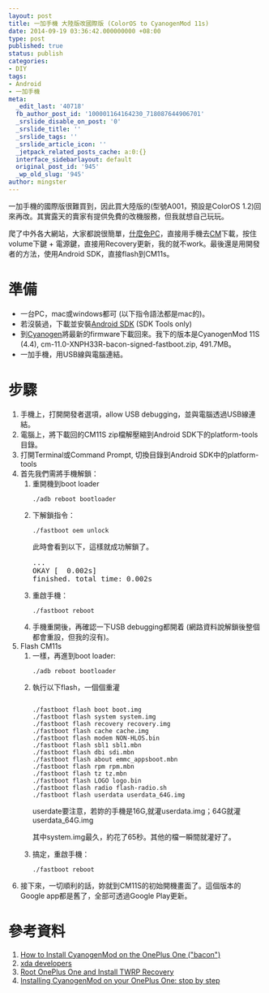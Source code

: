 ```yaml
---
layout: post
title: 一加手機 大陸版改國際版 (ColorOS to CyanogenMod 11s)
date: 2014-09-19 03:36:42.000000000 +08:00
type: post
published: true
status: publish
categories:
- DIY
tags:
- Android
- 一加手機
meta:
  _edit_last: '40718'
  fb_author_post_id: '100001164164230_718087644906701'
  _srslide_disable_on_post: '0'
  _srslide_title: ''
  _srslide_tags: ''
  _srslide_article_icon: ''
  _jetpack_related_posts_cache: a:0:{}
  interface_sidebarlayout: default
  original_post_id: '945'
  _wp_old_slug: '945'
author: mingster
---
```

<p>一加手機的國際版很難買到，因此買大陸版的(型號A001，預設是ColorOS 1.2)回來再改。其實露天的賣家有提供免費的改機服務，但我就想自己玩玩。</p>
<p>爬了中外各大網站，大家都說很簡單，<a href="https://forums.oneplus.net/threads/oneplus-cm11s-for.40687/" target="_blank">什麼免PC</a>，直接用手機去<a href="https://cyngn.com/products/oneplusone/" target="_blank">CM</a>下載，按住volume下鍵 + 電源鍵，直接用Recovery更新，我的就不work。最後還是用開發者的方法，使用Android SDK，直接flash到CM11s。</p>
<h1>準備</h1>
<ul>
<li>一台PC，mac或windows都可 (以下指令語法都是mac的)。</li>
<li>若沒裝過，下載並安裝<a href="http://developer.android.com/sdk/index.html" target="_blank">Android SDK</a> (SDK Tools only)</li>
<li>到<a href="https://cyngn.com/products/oneplusone/" target="_blank">Cyanogen</a>將最新的firmware下載回來。我下的版本是CyanogenMod 11S (4.4), cm-11.0-XNPH33R-bacon-signed-fastboot.zip, 491.7MB。</li>
<li>一加手機，用USB線與電腦連結。</li>
</ul>
<h1>步驟</h1>
<ol>
<li>手機上，打開開發者選項，allow USB debugging，並與電腦透過USB線連結。</li>
<li>電腦上，將下載回的CM11S zip檔解壓縮到Android SDK下的platform-tools目錄。</li>
<li>打開Terminal或Command Prompt, 切換目錄到Android SDK中的platform-tools</li>
<li>首先我們需將手機解鎖：
<ol>
<li>重開機到boot loader
<pre><code>./adb reboot bootloader</code></pre>
</li>
<li>下解鎖指令：
<pre><code>./fastboot oem unlock</code></pre>
<p>此時會看到以下，這樣就成功解鎖了。</p>
<pre>...
OKAY [  0.002s]
finished. total time: 0.002s
</pre>
</li>
<li>重啟手機：
<pre><code>./fastboot reboot</code></pre>
</li>
<li>手機重開後，再確認一下USB debugging都開着 (網路資料說解鎖後整個都會重設，但我的沒有)。</li>
</ol>
</li>
<li>Flash CM11s
<ol>
<li>一樣，再進到boot loader:
<pre><code>./adb reboot bootloader</code></pre>
</li>
<li>執行以下flash，一個個重灌
<pre><code>
./fastboot flash boot boot.img
./fastboot flash system system.img
./fastboot flash recovery recovery.img
./fastboot flash cache cache.img
./fastboot flash modem NON-HLOS.bin
./fastboot flash sbl1 sbl1.mbn
./fastboot flash dbi sdi.mbn
./fastboot flash about emmc_appsboot.mbn
./fastboot flash rpm rpm.mbn
./fastboot flash tz tz.mbn
./fastboot flash LOGO logo.bin
./fastboot flash radio flash-radio.sh
./fastboot flash userdata userdata_64G.img
</code></pre>
<p>userdate要注意，若妳的手機是16G,就灌userdata.img；64G就灌userdata_64G.img</p>
<p>其中system.img最久，約花了65秒。其他的檔一瞬間就灌好了。</li>
<li>搞定，重啟手機：
<pre><code>./fastboot reboot</code></pre>
</li>
</ol>
</li>
<li>接下來，一切順利的話，妳就到CM11S的初始開機畫面了。這個版本的Google app都是舊了，全部可透過Google Play更新。</li>
</ol>
<h1>參考資料</h1>
<ol>
<li><a href="http://wiki.cyanogenmod.org/w/Install_CM_for_bacon" target="_blank">How to Install CyanogenMod on the OnePlus One ("bacon")</a></li>
<li><a href="http://forum.xda-developers.com/oneplus-one/orig-development/discussion-cyanogenmod-11s-t2840305" target="_blank">xda developers</a></li>
<li><a href="http://www.droidviews.com/root-one-plus-one-and-install-twrp-recovery-on-it/" target="_blank">Root OnePlus One and Install TWRP Recovery</a></li>
<li><a href="http://www.gizmochina.com/2014/07/03/installing-cyanogenmod-on-your-oneplus-one-step-by-step/" target="_blank">Installing CyanogenMod on your OnePlus One: stop by step</a></li>
</ol>
